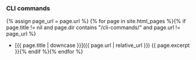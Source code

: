 ### CLI commands
{% assign page_url = page.url %}
{% for page in site.html_pages %}{% if page.title != nil and page.dir contains "/cli-commands/" and page.url != page_url %}
* [{{ page.title | downcase }}]({{ page.url | relative_url }}) {{ page.excerpt }}{% endif %}{% endfor %}
